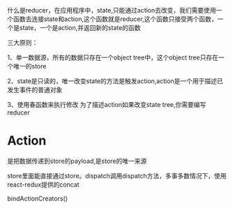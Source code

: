 什么是reducer，在应用程序中，state,只能通过action去改变，我们需要使用一个函数去连接state和action,这个函数就是reducer,这个函数只接受两个函数，一个是state，一个是action,并返回新的state的函数

三大原则：

1、单一数据源，所有的数据只存在一个object tree中，这个object tree只存在一个唯一的store


2、state是只读的，唯一改变state的方法是触发action,action是一个用于描述已发生事件的普通对象

3、使用春函数来执行修改
为了描述action如果改变state tree,你需要编写reducer


# Action

是把数据传递到store的payload,是store的唯一来源


store里面能直接通过store。dispatch调用dispatch方法，多事多数情况下，使用react-redux提供的concat

bindActionCreators()

